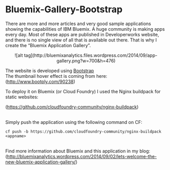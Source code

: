 Bluemix-Gallery-Bootstrap
=========================


There are more and more articles and very good sample applications showing the capabilities of IBM Bluemix. A huge community is making apps every day. Most of these apps are published in Developerworks website, and there is no single view of all that is available out there. That is why I create the “Bluemix Application Gallery”.

<center>![alt tag](http://bluemixanalytics.files.wordpress.com/2014/09/app-gallery.png?w=700&h=476)</center>

The website is developed using [Bootstrap](http://getbootstrap.com/) <BR>
The thumbnail hover effect is coming from here: (http://www.bootply.com/90238)

To deploy it on Bluemix (or Cloud Foundry) I used the Nginx buildpack for static websites:<BR>

(https://github.com/cloudfoundry-community/nginx-buildpack)

<BR> Simply push the application using the following command on CF:
<BR>

```
cf push -b https://github.com/cloudfoundry-community/nginx-buildpack <appname>
```

<BR>Find more information about Bluemix and this application in my blog:
<BR>(http://bluemixanalytics.wordpress.com/2014/09/02/lets-welcome-the-new-bluemix-application-gallery/)
